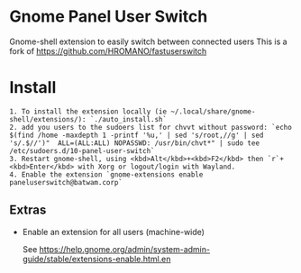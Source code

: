 # Gnome Panel User Switch

Gnome-shell extension to easily switch between connected users
This is a fork of https://github.com/HROMANO/fastuserswitch

# Install

    1. To install the extension locally (ie ~/.local/share/gnome-shell/extensions/): `./auto_install.sh`
    2. add you users to the sudoers list for chvvt without password: `echo $(find /home -maxdepth 1 -printf '%u,' | sed 's/root,//g' | sed 's/.$//')"  ALL=(ALL:ALL) NOPASSWD: /usr/bin/chvt*" | sudo tee /etc/sudoers.d/10-panel-user-switch`
    3. Restart gnome-shell, using <kbd>Alt</kbd>+<kbd>F2</kbd> then `r`+<kbd>Enter</kbd> with Xorg or logout/login with Wayland.
    4. Enable the extension `gnome-extensions enable paneluserswitch@batwam.corp`

## Extras

- Enable an extension for all users (machine-wide)

    See https://help.gnome.org/admin/system-admin-guide/stable/extensions-enable.html.en